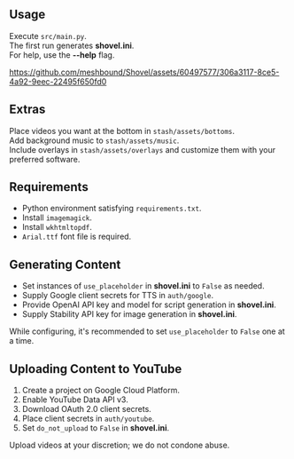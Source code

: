 <h2>Usage</h2>
<p>
    Execute <code>src/main.py</code>.
    <br>
    The first run generates <strong>shovel.ini</strong>.
    <br>
    For help, use the <strong>--help</strong> flag.
</p>

https://github.com/meshbound/Shovel/assets/60497577/306a3117-8ce5-4a92-9eec-22495f650fd0

<h2>Extras</h2>
<p>
    Place videos you want at the bottom in <code>stash/assets/bottoms</code>.
    <br>
    Add background music to <code>stash/assets/music</code>.
    <br>
    Include overlays in <code>stash/assets/overlays</code> and customize them with your preferred software.
</p>

<h2>Requirements</h2>
<ul>
    <li>Python environment satisfying <code>requirements.txt</code>.</li>
    <li>Install <code>imagemagick</code>.</li>
    <li>Install <code>wkhtmltopdf</code>.</li>
    <li><code>Arial.ttf</code> font file is required.</li>
</ul>

<h2>Generating Content</h2>
<ul>
    <li>Set instances of <code>use_placeholder</code> in <strong>shovel.ini</strong> to <code>False</code> as needed.</li>
    <li>Supply Google client secrets for TTS in <code>auth/google</code>.</li>
    <li>Provide OpenAI API key and model for script generation in <strong>shovel.ini</strong>.</li>
    <li>Supply Stability API key for image generation in <strong>shovel.ini</strong>.</li>
</ul>
<p>
    While configuring, it's recommended to set <code>use_placeholder</code> to <code>False</code> one at a time.
</p>

<h2>Uploading Content to YouTube</h2>
<ol>
    <li>Create a project on Google Cloud Platform.</li>
    <li>Enable YouTube Data API v3.</li>
    <li>Download OAuth 2.0 client secrets.</li>
    <li>Place client secrets in <code>auth/youtube</code>.</li>
    <li>Set <code>do_not_upload</code> to <code>False</code> in <strong>shovel.ini</strong>.</li>
</ol>
<p>
    Upload videos at your discretion; we do not condone abuse.
</p>
